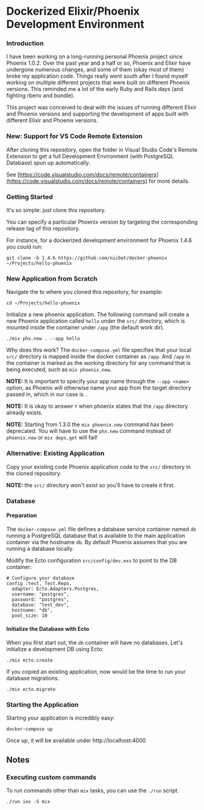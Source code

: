 # Dockerized Elixir/Phoenix Development Environment

### Introduction
I have been working on a long-running personal Phoenix project since Phoenix 1.0.2.
Over the past year and a half or so, Phoenix and Elixir have undergone numerous changes,
and some of them (okay most of them) broke my application code. Things really went south
after I found myself working on multiple different projects that were built on different
Phoenix versions. This reminded me a lot of the early Ruby and Rails days (and fighting
rbenv and bundle).

This project was conceived to deal with the issues of running different Elixir and Phoenix
versions and supporting the development of apps built with different Elixir and Phoenix versions.

### New: Support for VS Code Remote Extension
After cloning this repository, open the folder in Visual Studio Code's Remote Extension to get a
full Development Environment (with PostgreSQL Database) spun up automatically. 

See [https://code.visualstudio.com/docs/remote/containers](https://code.visualstudio.com/docs/remote/containers)
for more details.

### Getting Started
It's so simple: just clone this repository.

You can specify a particular Phoenix version by targeting the corresponding release tag of this repository.

For instance, for a dockerized development environment for Phoenix 1.4.6 you could run:
```
git clone -b 1.4.6 https://github.com/nicbet/docker-phoenix ~/Projects/hello-phoenix
```


### New Application from Scratch
Navigate the to where you cloned this repository, for example:
```
cd ~/Projects/hello-phoenix
```

Initialize a new phoenix application. The following command will create a new Phoenix application called `hello` under the `src/` directory, which is mounted inside the container under `/app` (the default work dir).
```
./mix phx.new . --app hello
```
Why does this work? The `docker-compose.yml` file specifies that your local `src/` directory is mapped inside the docker container as `/app`. And `/app` in the container is marked as the working directory for any command that is being executed, such as `mix phoenix.new`.

**NOTE:** It is important to specify your app name through the `--app <name>` option, as Phoenix will otherwise name your app from the target directory passed in, which in our case is `.`

**NOTE:** It is okay to answer `Y` when phoenix states that the `/app` directory already exists.

**NOTE:** Starting from 1.3.0 the `mix phoenix.new` command has been deprecated. You will have to use the `phx.new` command instead of `phoenix.new` or `mix deps.get` will fail!

### Alternative: Existing Application
Copy your existing code Phoenix application code to the `src/` directory in the cloned repository.

**NOTE:** the `src/` directory won't exist so you'll have to create it first.


### Database

#### Preparation
The `docker-compose.yml` file defines a database service container named `db` running a PostgreSQL database that is available to the main application container via the hostname `db`. By default Phoenix assumes that you are running a database locally.

Modify the Ecto configuration `src/config/dev.exs` to point to the DB container:
```
# Configure your database
config :test, Test.Repo,
  adapter: Ecto.Adapters.Postgres,
  username: "postgres",
  password: "postgres",
  database: "test_dev",
  hostname: "db",
  pool_size: 10
```

#### Initialize the Database with Ecto
When you first start out, the `db` container will have no databases. Let's initialize a development DB using Ecto:
```
./mix ecto.create
```

If you copied an existing application, now would be the time to run your database migrations.
```
./mix ecto.migrate
```


### Starting the Application
Starting your application is incredibly easy:
```
docker-compose up
```
Once up, it will be available under http://localhost:4000


## Notes

### Executing custom commands
To run commands other than `mix` tasks, you can use the `./run` script.
```
./run iex -S mix
```
